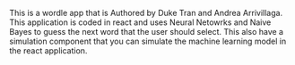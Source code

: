 This is a wordle app that is Authored by Duke Tran and Andrea Arrivillaga.  This application is coded in react and uses Neural Netowrks and Naive Bayes to guess the next word that the user should select.  This also have a simulation component that you can simulate the machine learning model in the react application.
